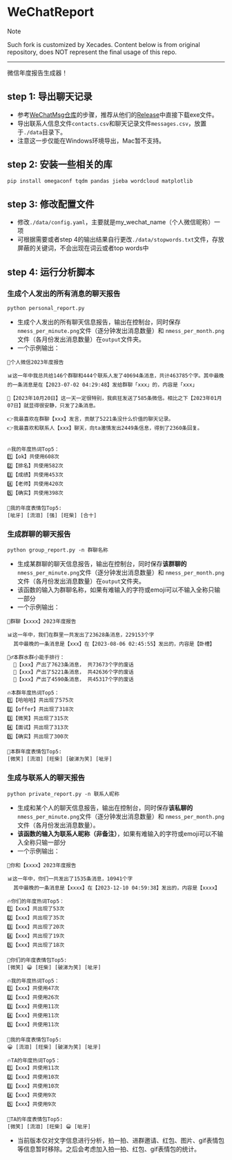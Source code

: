 # WeChatReport

> [!NOTE]
> Such fork is customized by Xecades. Content below is from original repository, does NOT represent the final usage of this repo.

---

微信年度报告生成器！

## step 1: 导出聊天记录
- 参考[WeChatMsg仓库](https://github.com/LC044/WeChatMsg)的步骤，推荐从他们的[Release](https://github.com/LC044/WeChatMsg/releases)中直接下载exe文件。
- 导出联系人信息文件`contacts.csv`和聊天记录文件`messages.csv`，放置于`./data`目录下。
- 注意这一步仅能在Windows环境导出，Mac暂不支持。

## step 2: 安装一些相关的库
```bash
pip install omegaconf tqdm pandas jieba wordcloud matplotlib
```

## step 3: 修改配置文件
- 修改`./data/config.yaml`，主要就是my_wechat_name（个人微信昵称）一项
- 可根据需要或者step 4的输出结果自行更改`./data/stopwords.txt`文件，存放屏蔽的关键词，不会出现在词云或者top words中


## step 4: 运行分析脚本
### 生成个人发出的所有消息的聊天报告
```
python personal_report.py
```
- 生成个人发出的所有聊天信息报告，输出在控制台，同时保存`nmess_per_minute.png`文件（逐分钟发出消息数量）和 `nmess_per_month.png`文件（各月份发出消息数量）在`output`文件夹。
- 一个示例输出：

```
👏个人微信2023年度报告

📊这一年中我总共给146个群聊和444个联系人发了40694条消息，共计463785个字。其中最晚的一条消息是在【2023-07-02 04:29:48】发给群聊「xxx」的，内容是「xxx」

📅【2023年10月20日】这一天一定很特别，我疯狂发送了585条微信。相比之下【2023年01月07日】就显得很安静，只发了2条消息。

👉我最喜欢在群聊【xxx】发言，贡献了5221条没什么价值的聊天记录。
👉我最喜欢和联系人【xxx】聊天，向ta激情发出2449条信息，得到了2360条回复。


🔥我的年度热词Top5：
1️⃣【ok】共使用608次
2️⃣【排名】共使用582次
3️⃣【成绩】共使用453次
4️⃣【老师】共使用420次
5️⃣【确实】共使用398次

🤚我的年度表情包Top5:
[呲牙] [流泪] [强] [旺柴] [合十]
```

### 生成群聊的聊天报告
```
python group_report.py -n 群聊名称
```
- 生成某群聊的聊天信息报告，输出在控制台，同时保存**该群聊的**`nmess_per_minute.png`文件（逐分钟发出消息数量）和 `nmess_per_month.png`文件（各月份发出消息数量）在`output`文件夹。
- 该函数的输入为群聊名称，如果有难输入的字符或emoji可以不输入全称只输一部分
- 一个示例输出：

```
👏群聊【xxxx】2023年度报告

📊这一年中，我们在群里一共发出了23628条消息，229153个字
  其中最晚的一条消息是【xxx】在【2023-08-06 02:45:55】发出的，内容是【卧槽】

🙋‍♂️本群水群小能手排行：
  🥇【xxx】产出了7623条消息， 共73673个字的废话
  🥈【xxx】产出了5221条消息， 共42636个字的废话
  🥉【xxx】产出了4590条消息， 共45317个字的废话

🔥本群年度热词Top5：
1️⃣【哈哈哈】共出现了575次
2️⃣【offer】共出现了318次
3️⃣【微笑】共出现了315次
4️⃣【面试】共出现了313次
5️⃣【确实】共出现了300次

🤚本群年度表情包Top5:
[微笑] [流泪] [旺柴] [破涕为笑] [呲牙]
```

### 生成与联系人的聊天报告
```
python private_report.py -n 联系人昵称
```
- 生成和某个人的聊天信息报告，输出在控制台，同时保存**该私聊的**`nmess_per_minute.png`文件（逐分钟发出消息数量）和 `nmess_per_month.png`文件（各月份发出消息数量）。
- **该函数的输入为联系人昵称（非备注）**，如果有难输入的字符或emoji可以不输入全称只输一部分
- 一个示例输出：
```
👏你和【xxxx】2023年度报告

📊这一年中，你们一共发出了1535条消息，10941个字
  其中最晚的一条消息是【xxxx】在【2023-12-10 04:59:38】发出的，内容是【xxxx】

🔥你们的年度热词Top5：
1️⃣【xxx】共出现了53次
2️⃣【xxx】共出现了35次
3️⃣【xxx】共出现了20次
4️⃣【xxx】共出现了19次
5️⃣【xxx】共出现了18次

🤚你们的年度表情包Top5:
[微笑] 😀 [旺柴] [破涕为笑] [呲牙]

🔥我的年度热词Top5：
1️⃣【xxx】共使用47次
2️⃣【xxx】共使用26次
3️⃣【xxx】共使用11次
4️⃣【xxx】共使用11次
5️⃣【xxx】共使用11次

🤚我的年度表情包Top5:
😀 [流泪] [旺柴] [破涕为笑] [呲牙]

🔥TA的年度热词Top5：
1️⃣【xxx】共使用11次
2️⃣【xxx】共使用10次
3️⃣【xxx】共使用10次
4️⃣【xxx】共使用9次
5️⃣【xxx】共使用9次

🤚TA的年度表情包Top5:
[微笑] [流泪] [旺柴] 😀 [呲牙]
```

- 当前版本仅对文字信息进行分析，拍一拍、进群邀请、红包、图片、gif表情包等信息暂时移除。之后会考虑加入拍一拍、红包、gif表情包的统计。
